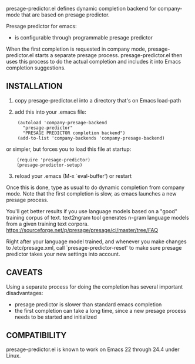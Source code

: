 presage-predictor.el defines dynamic completion backend for company-mode 
that are based on presage predictor.

Presage predictor for emacs:
- is configurable through programmable presage predictor

When the first completion is requested in company mode,
 presage-predictor.el starts a separate presage
process.  presage-predictor.el then uses this process to do the actual
completion and includes it into Emacs completion suggestions.

## INSTALLATION

1. copy presage-predictor.el into a directory that's on Emacs load-path
2. add this into your .emacs file:

        (autoload 'company-presage-backend
          "presage-predictor"
          "PRESAGE PREDICTOR completion backend")
        (add-to-list 'company-backends 'company-presage-backend)
        
  or simpler, but forces you to load this file at startup:

        (require 'presage-predictor)
        (presage-predictor-setup)

3. reload your .emacs (M-x `eval-buffer') or restart

Once this is done, type as usual to do dynamic completion from
company mode. Note that the first completion is slow, as emacs
launches a new presage process.

You'll get better results if you use  language models based on a "good" training corpus of text.
text2ngram tool generates n-gram language models from a given training text corpora.
 https://sourceforge.net/p/presage/presage/ci/master/tree/FAQ

Right after your language model trained, and whenever you
make changes to /etc/presage.xml, call `presage-predictor-reset' to make
sure presage predictor takes your new settings into account.

## CAVEATS

Using a separate process for doing the completion has several
important disadvantages:

- presage predictor is slower than standard emacs completion
- the first completion can take a long time, since a new presage process
  needs to be started and initialized


## COMPATIBILITY

presage-predictor.el is known to work on Emacs 22 through 24.4 under
Linux.
